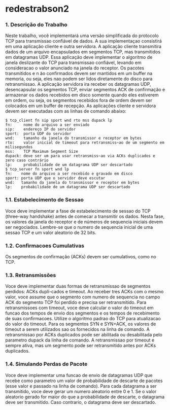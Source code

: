 # redestrabson2
### 1. Descrição do Trabalho
 
Neste trabalho, você implementará uma versão simplificada do protocolo TCP para transmissao confiável de dados.  A sua implementaçao consistirá em uma aplicação cliente e outra servidora.   A  aplicação  cliente  transmitira  dados  de  um  arquivo  encapsulados  em  segmentos TCP, mas transmitidos em datagramas UDP. Essa aplicação deve implementar o algoritmo de
janela deslizante do TCP para transmissao confiável, levando em consideracao o valor anunciado na janela do receptor. Os pacotes transmitidos e n ̃ao confirmados devem ser mantidos em um buffer na memoria, ou seja, eles nao podem ser lidos diretamente do disco para retransmissao. A aplicação servidora ira receber os datagramas UDP, desencapsular os segmentos TCP, enviar segmentos ACK de confirmação e armazenar os dados recebidos em disco somente quando eles estiverem em ordem, ou seja, os segmentos recebidos fora de ordem devem ser colocados em um buffer de recepção. As aplicações cliente e servidora devem ser executadas com as linhas de comando abaixo: 


	$ tcp_client fn sip sport wnd rto mss dupack lp
	fn:     nome do arquivo a ser enviado
	sip:    endereço IP do servidor
	sport:  porta UDP do servidor
	wnd:    tamanho da janela do transmissor e receptor em bytes
	rto:    valor inicial de timeout para retransmiss~ao de um segmento em milisegundos
	mss:    TCP Maximum Segment Size
	dupack: deve ser um para usar retransmiss~ao via ACKs duplicados e zero caso contrário
	lp:     probabilidade de um datagrama UDP ser descartado
	$ tcp_server fn sport wnd lp
	fn:    nome do arquivo a ser recebido e gravado em disco
	sport: porta UDP que o servidor deve escutar
	wnd:   tamanho da janela do transmissor e receptor em bytes
	lp:    probabilidade de um datagrama UDP ser descartado 

### 1.1.    Estabelecimento de Sessao 

Voce deve implementar a fase de estabelecimento de sessao do TCP (three-way handshake) antes de comecar a transmitir os dados.  Nesta fase, os valores da janela do receptor e de números de sequencia iniciais devem ser negociados. Lembre-se que o numero de sequencia inicial de uma sessao TCP e um valor aleatorio de 32 bits. 


### 1.2.    Confirmacoes Cumulativas

Os segmentos de confirmação (ACKs) devem ser cumulativos, como no TCP.


### 1.3.    Retransmissões 

Voce deve implementar duas formas de retransmissao de segmentos perdidos:  ACKs dupli-cados e timeout.  Ao receber tres ACKs com o mesmo valor, voce assume que o segmento com numero de sequencia no campo ACK do segmento TCP foi perdido e precisa ser retransmitido. Para retransmissoes com timeout, voce deve calcular o valor do timeout em funcao dos tempos de envio dos segmentos e os tempos de recebimento de suas confirmacoes.  Utilize o algoritmo padrao do TCP para atualizacao do valor do timeout.  Para os segmentos SYN e SYN+ACK, os valores de timeout a serem utilizados sao os fornecidos na linha de comando.  A retransmissao por ACKs duplicados pode ser abilitada ou desabilitada pelo parametro dupack da linha de comando. A retransmissao por timeout e sempre ativa, mas um segmento pode ser retransmitido antes por ACKs duplicados.

### 1.4.    Simulando Perdas de Pacote

Voce deve implementar uma funcao de envio de datagramas UDP que recebe como parametro um valor de probabilidade de descarte de pacotes (esse valor e passado na linha de comando). Para cada datagrama a ser transmitido, voce deve gerar um numero aleatorio entre 0 e 1. Se o  valor  aleatorio  gerado  for  maior  do  que  a  probabilidade  de  descarte, o  datagrama  deve  ser transmitido. Caso contrario, o datagrama deve ser descartado.
